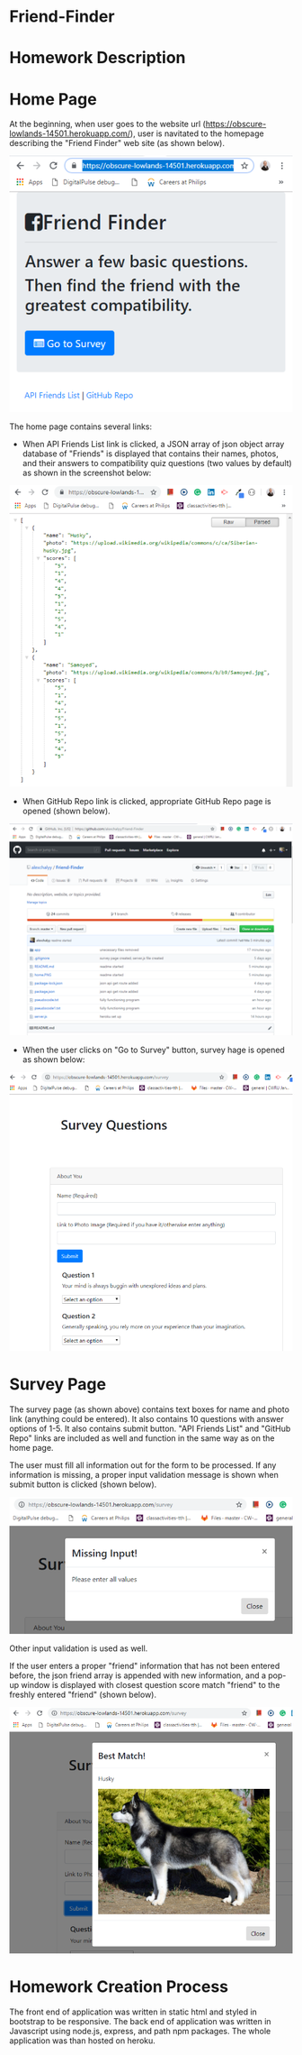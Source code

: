 # Friend-Finder

# Homework Description

# Home Page

At the beginning, when user goes to the website url (https://obscure-lowlands-14501.herokuapp.com/), user is navitated to the homepage describing the "Friend Finder" web site (as shown below).

![home page](home.PNG)

The home page contains several links:

* When API Friends List link is clicked, a JSON array of json object array database of "Friends" is displayed that contains their names, photos, and their answers to compatibility quiz questions (two values by default) as shown in the screenshot below:

![friends](json-array.PNG)

* When GitHub Repo link is clicked, appropriate GitHub Repo page is opened (shown below).

![repository](github-repo.PNG)

* When the user clicks on "Go to Survey" button, survey hage is opened as shown below:

![survey page](survey.PNG)

# Survey Page

The survey page (as shown above) contains text boxes for name and photo link (anything could be entered). It also contains 10 questions with answer options of 1-5. It also contains submit button. "API Friends List" and "GitHub Repo" links are included as well and function in the same way as on the home page.

The user must fill all information out for the form to be processed. If any information is missing, a proper input validation message is shown when submit button is clicked (shown below).

![missing input](missing-input.PNG)

Other input validation is used as well.

If the user enters a proper "friend" information that has not been entered before, the json friend array is appended with new information, and a pop-up window is displayed with closest question score match "friend" to the freshly entered "friend" (shown below).

![husky](husky.PNG)

# Homework Creation Process

The front end of application was written in static html and styled in bootstrap to be responsive. The back end of application was written in Javascript using node.js, express, and path npm packages. The whole application was than hosted on heroku.